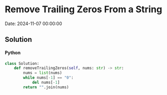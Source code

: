# Remove Trailing Zeros From a String

Date: 2024-11-07 00:00:00

## Solution

#### Python
```python
class Solution:
    def removeTrailingZeros(self, nums: str) -> str:
        nums = list(nums)
        while nums[-1] == "0":
            del nums[-1]
        return "".join(nums)
 ```